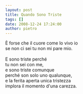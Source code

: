 ```yaml
---
layout: post
title: Quando Sono Triste
tags: []
date: 2008-12-24 17:24:00
author: pietro
---
```

È forse che il cuore come lo vivo io<br/>se non ci sei tu non mi pare mio.<br/><br/>E sono triste perché<br/>tu non sei con me,<br/>e sono triste comunque<br/>perché son solo uno qualunque,<br/>e la ferita aperta unica tristezza<br/>implora il momento d'una carezza.
